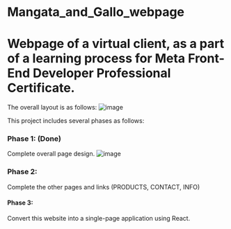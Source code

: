 # Mangata_and_Gallo_webpage
Webpage of a virtual client, as a part of a learning process for Meta Front-End Developer Professional Certificate.
===================================================================================================================

The overall layout is as follows:
![image](https://github.com/user-attachments/assets/cbf353ab-b09d-4455-942c-1e3cf2530c5c)

This project includes several phases as follows:

### Phase 1:  (Done)
Complete overall page design.
![image](https://github.com/user-attachments/assets/0871ee7f-91ed-42ab-8815-47d2c5a55b5f)


### Phase 2:
Complete the other pages and links (PRODUCTS, CONTACT, INFO)

#### Phase 3:
Convert this website into a single-page application using React.
